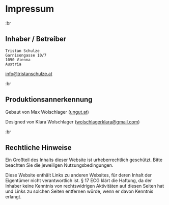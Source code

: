 # Impressum

:br

## Inhaber / Betreiber

```text
Tristan Schulze
Garnisongasse 10/7
1090 Vienna
Austria
```

<info@tristanschulze.at>

:br

## Produktionsannerkennung

Gebaut von Max Wolschlager ([ungut.at](ungut.at))

Designed von Klara Wolschlager (<wolschlagerklara@gmail.com>)

:br

## Rechtliche Hinweise

Ein Großteil des Inhalts dieser Website ist urheberrechtlich geschützt. Bitte beachten Sie die jeweiligen Nutzungsbedingungen.

Diese Website enthält Links zu anderen Websites, für deren Inhalt der Eigentümer nicht verantwortlich ist. § 17 ECG klärt die Haftung, da der Inhaber keine Kenntnis von rechtswidrigen Aktivitäten auf diesen Seiten hat und Links zu solchen Seiten entfernen würde, wenn er davon Kenntnis erlangt.
